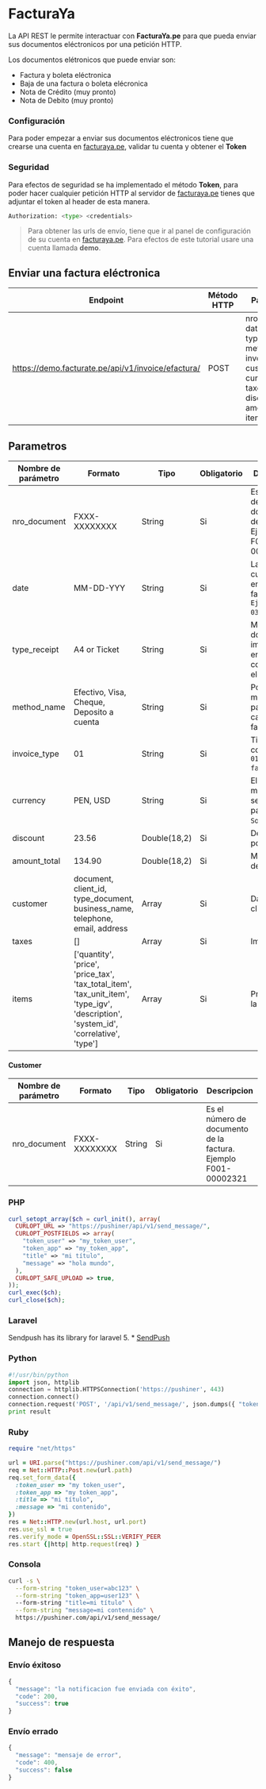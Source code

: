 # FacturaYa
La API REST le permite interactuar con **FacturaYa.pe** para que pueda enviar sus documentos eléctronicos por una petición HTTP.

Los documentos elétronicos que puede enviar son:

* Factura y boleta eléctronica
* Baja de una factura o boleta elécronica
* Nota de Crédito (muy pronto)
* Nota de Debito (muy pronto)

### Configuración
Para poder empezar a enviar sus documentos eléctronicos tiene que crearse una cuenta en [facturaya.pe](https://facturate.pe), validar tu cuenta y obtener el **Token**

### Seguridad
Para efectos de seguridad se ha implementado el método **Token**, para poder hacer cualquier petición HTTP al servidor de [facturaya.pe](https://facturate.pe) tienes que adjuntar el token al header de esta manera. 

```py
Authorization: <type> <credentials>
```

>Para obtener las urls de envío, tiene que ir al panel de configuración de su cuenta en [facturaya.pe](https://facturate.pe). Para efectos de este tutorial usare una cuenta llamada **demo**.


## Enviar una factura eléctronica

Endpoint | Método HTTP | Parametros
------------ | ------------- | ------------
https://demo.facturate.pe/api/v1/invoice/efactura/ | POST | nro_document, date, type_receipt, method_name, invoice_type, customer, currency, taxes, discount, amount_total, items

## Parametros

Nombre de parámetro | Formato | Tipo | Obligatorio | Descripcion 
------------ | ------------- | ------------- | ------------- | -------------
nro_document | FXXX-XXXXXXXX| String | Si | Es el número de documento de la factura. Ejemplo F001-00002321
date | MM-DD-YYY | String | Si | La fecha de cuando se emitio la factura. ``Ejemplo 23-03-2018``.
type_receipt | A4 or Ticket| String | Si | Módelo de documento a imprimir o enviar a correo eléctronico.
method_name | Efectivo, Visa, Cheque, Deposito a cuenta | String | Si | Por que medio de pago se cancelo la factura.
invoice_type | 01 | String | Si | Tipo de comprobante, ```01 es de una factura```.
currency | PEN, USD | String | Si | El tipo de moneda que se hizo el pago, ```PEN => Soles```.
discount | 23.56 | Double(18,2) | Si | Descuento por la venta
amount_total | 134.90 | Double(18,2) | Si | Monto total de la venta
customer | document, client_id, type_document, business_name, telephone, email, address | Array | Si | Datos del cliente
taxes | []  | Array | Si | Impuestos
items | ['quantity', 'price', 'price_tax', 'tax_total_item', 'tax_unit_item', 'type_igv', 'description', 'system_id', 'correlative', 'type'] | Array | Si | Productos de la venta

#### Customer
Nombre de parámetro | Formato | Tipo | Obligatorio | Descripcion 
------------ | ------------- | ------------- | ------------- | -------------
nro_document | FXXX-XXXXXXXX| String | Si | Es el número de documento de la factura. Ejemplo F001-00002321


### PHP
```php
curl_setopt_array($ch = curl_init(), array(
  CURLOPT_URL => "https://pushiner/api/v1/send_message/",
  CURLOPT_POSTFIELDS => array(
    "token_user" => "my_token_user",
    "token_app" => "my_token_app",
    "title" => "mi título",
    "message" => "hola mundo",
  ),
  CURLOPT_SAFE_UPLOAD => true,
));
curl_exec($ch);
curl_close($ch);
```

### Laravel
Sendpush has its library for laravel 5. * [SendPush][1]

### Python
```py
#!/usr/bin/python 
import json, httplib 
connection = httplib.HTTPSConnection('https://pushiner', 443) 
connection.connect() 
connection.request('POST', '/api/v1/send_message/', json.dumps({ "token_user": "my_token_user", "token_app": "my_token_app", "title": "mi título", "message": "mi contenido"}), { "Content-Type": "application/json" } ) result = json.loads(connection.getresponse().read())
print result
```

### Ruby

```ruby
require "net/https"

url = URI.parse("https://pushiner.com/api/v1/send_message/")
req = Net::HTTP::Post.new(url.path)
req.set_form_data({
  :token_user => "my token_user",
  :token_app => "my token_app",
  :title => "mi título",
  :message => "mi contenido",
})
res = Net::HTTP.new(url.host, url.port)
res.use_ssl = true
res.verify_mode = OpenSSL::SSL::VERIFY_PEER
res.start {|http| http.request(req) }
```

### Consola
```sh
curl -s \
  --form-string "token_user=abc123" \
  --form-string "token_app=user123" \
  --form-string "title=mi título" \
  --form-string "message=mi contennido" \
  https://pushiner.com/api/v1/send_message/
```

## Manejo de respuesta

### Envío éxitoso
```js
{
  "message": "la notificacion fue enviada con éxito",
  "code": 200,
  "success": true
}
```

### Envío errado
```js
{
  "message": "mensaje de error",
  "code": 400,
  "success": false
}
```

[1]: https://github.com/evervasquez/laravel-sendpush
